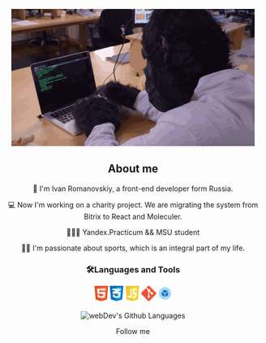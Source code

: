 <p align="center">
  <a href="https://t.me/destren1">
    <img src="./src/monkey.gif" alt="Описание изображения" />
  </a>
</p>

<h2 align="center">About me</h2>

<p align="center">👋 I'm Ivan Romanovskiy, a front-end developer form Russia. </p>
<p align="center">💻 Now I'm working on a charity project. We are migrating the system from Bitrix to React and Moleculer. </p>
<p align="center">👨🏻‍🎓 Yandex.Practicum && MSU student </p>
<p align="center">🏋️‍♂️ I'm passionate about sports, which is an integral part of my life.</p>

<h3 align="center" > 🛠️Languages and Tools </h3> 

<div align="center">
<a  href="https://html.com" target="_blank"><img src="./src/html5_icon.png" alt="HTML5" height = 30></a>
<a  href="https://www.w3.org/Style/CSS/Overview.en.html" target="_blank"><img src="./src/css3_icon.png" alt="CSS3" height = 30></a>
<a  href="https://www.javascript.com" target="_blank"><img src="./src/js_icon.png" alt="JavaScript" height = 30></a>
<a  href="https://git-scm.com" target="_blank"><img src="./src/git_icon.png" alt="git" height = 30></a>
<a  href="https://webpack.js.org" target="_blank"><img src="./src/webpack_icon.png" alt="webpack" height = 30></a>
</div>
<br>

<div align="center">
      <img height="195px" alt="webDev's Github Languages" src="https://github-readme-stats-sigma-five.vercel.app/api/top-langs/?username=destren1&layout=compact&theme=vision-friendly-dark" />
</div>

<p align="center" > Follow me </p>
